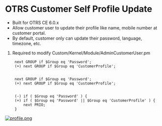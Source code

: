 # OTRS Customer Self Profile Update  
- Built for OTRS CE 6.0.x  
- Allow customer user to update their profile like name, mobile number at customer portal.  
- By default, customer only can update their password, language, timezone, etc.  

1. Required to modify Custom/Kernel/Module/AdminCustomerUser.pm  


        next GROUP if $Group eq 'Password';  
        (+) next GROUP if $Group eq 'CustomerProfile';  
    
    
        next GROUP if $Group eq 'Password';  
        (+) next GROUP if $Group eq 'CustomerProfile';  
    
    
        (-) if ( $Group eq 'Password' ) {  
        (+) if ( $Group eq 'Password' || $Group eq 'CustomerProfile' ) {  
            next PRIO;  
        }   
          
          
[![profile.png](https://i.postimg.cc/MHw2bjsD/profile.png)](https://postimg.cc/LYxbmhFY)